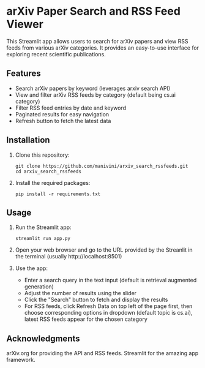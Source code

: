
# arXiv Paper Search and RSS Feed Viewer

This Streamlit app allows users to search for arXiv papers and view RSS feeds from various arXiv categories. It provides an easy-to-use interface for exploring recent scientific publications.

## Features

- Search arXiv papers by keyword (leverages arxiv search API)
- View and filter arXiv RSS feeds by category (default being cs.ai category)
- Filter RSS feed entries by date and keyword
- Paginated results for easy navigation
- Refresh button to fetch the latest data

## Installation

1. Clone this repository:
   ```
   git clone https://github.com/manivini/arxiv_search_rssfeeds.git
   cd arxiv_search_rssfeeds
   ```

2. Install the required packages:
   ```
   pip install -r requirements.txt
   ```

## Usage

1. Run the Streamlit app:
   ```
   streamlit run app.py
   ```

2. Open your web browser and go to the URL provided by the Streanlit in the terminal (usually http://localhost:8501)
   
3. Use the app:
   - Enter a search query in the text input (default is retrieval augmented generation)
   - Adjust the number of results using the slider
   - Click the "Search" button to fetch and display the results
   - For RSS feeds, click Refresh Data on top left of the page first, then choose corresponding options in dropdown (default topic 
     is cs.ai), latest RSS feeds appear for the chosen category
     
## Acknowledgments

arXiv.org for providing the API and RSS feeds.
Streamlit for the amazing app framework.

